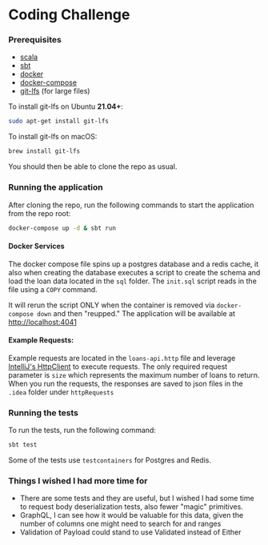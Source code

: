 # Coding Challenge

### Prerequisites

- [scala](https://www.scala-lang.org/download/)
- [sbt](https://www.scala-sbt.org/download.html)
- [docker](https://docs.docker.com/install/)
- [docker-compose](https://docs.docker.com/compose/install/)
- [git-lfs](https://git-lfs.github.com/) (for large files)

To install git-lfs on Ubuntu __21.04+__:

```bash
sudo apt-get install git-lfs
```

To install git-lfs on macOS:

```bash
brew install git-lfs
```

You should then be able to clone the repo as usual.

### Running the application

After cloning the repo, run the following commands to start the application from the repo root:

```bash
docker-compose up -d & sbt run
```

#### Docker Services

The docker compose file spins up a postgres database and a redis cache, it also when creating the database executes a script
to create the schema and load the loan data located in the `sql` folder. The `init.sql` script reads in the file using a `COPY` command.

It will rerun the script ONLY when the container is removed via `docker-compose down` and then "reupped." 
The application will be available at [http://localhost:4041](http://localhost:4041)

#### Example Requests:

Example requests are located in the `loans-api.http` file and leverage [IntelliJ's HttpClient](https://www.jetbrains.com/help/objc/http-client-in-product-code-editor.html) 
to execute requests. The only required request parameter is `size` which represents the maximum number of loans to return. When
you run the requests, the responses are saved to json files in the `.idea` folder under `httpRequests`

### Running the tests

To run the tests, run the following command:

```bash
sbt test
```

Some of the tests use `testcontainers` for Postgres and Redis. 


### Things I wished I had more time for

- There are some tests and they are useful, but I wished I had some time to request body deserialization tests, also
  fewer "magic" primitives.
- GraphQL, I can see how it would be valuable for this data, given the number of columns one might need to search for and ranges
- Validation of Payload could stand to use Validated instead of Either



